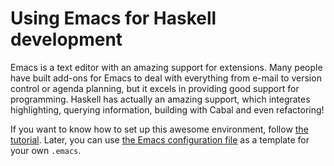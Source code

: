 # Using Emacs for Haskell development

Emacs is a text editor with an amazing support for extensions. Many people have built add-ons for Emacs to deal with everything from e-mail to version control or agenda planning, but it excels in providing good support for programming. Haskell has actually an amazing support, which integrates highlighting, querying information, building with Cabal and even refactoring!

If you want to know how to set up this awesome environment, follow [the tutorial](blob/master/tutorial.md). Later, you can use [the Emacs configuration file](blob/master/dot-emacs.el) as a template for your own `.emacs`.
